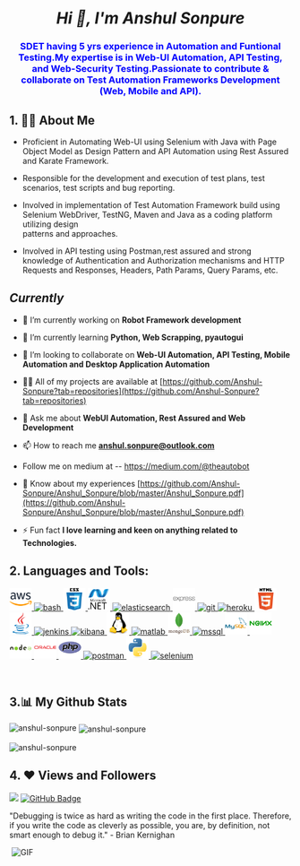 
<!--
<p align="center">
  <img src="https://readme-typing-svg.herokuapp.com?font=Edu+TAS+Beginner&size=32&duration=4500&color=2537C8&center=true&vCenter=true&lines=Hi%2C+I'm+Anshul+Sonpure;Software+Test+Engineer;Experienced+in+Manual%2C;Automation+and+API+Testing;I'm+Cybersecurity+Researcher%2C;Web+Security+Tester;I+enjoy+learning+new+things;along+with+Web%2FAPI+development">
</p>
<h3>QA Engineer | 5 yrs Experience | Web UI and API Testing | Selenium,JAVA,TestNG,Rest Assured</h3>  -->

<h1 align="center"><i>Hi 👋, I'm Anshul Sonpure</i></h1>

<h3 align="center" style="color:blue">SDET having 5 yrs experience in Automation and Funtional Testing.My expertise is in Web-UI Automation, API Testing, and Web-Security Testing.Passionate to contribute & collaborate on Test Automation Frameworks Development (Web, Mobile and API).</h3>

## 1. 🙋‍♂️ About Me

- Proficient in Automating Web-UI using Selenium with Java with Page Object Model as Design Pattern and API Automation using Rest Assured and Karate Framework.

- Responsible for the development and execution of test plans, test scenarios, test scripts and bug reporting.

- Involved in implementation of Test Automation Framework build using Selenium WebDriver, TestNG, Maven and Java as a coding platform utilizing design    
  patterns and approaches.
  
- Involved in API testing using Postman,rest assured and strong knowledge of Authentication and Authorization mechanisms and HTTP Requests and Responses, Headers, Path Params, Query Params, etc.

## _Currently_

- 🔭 I’m currently working on **Robot Framework development**

- 🌱 I’m currently learning **Python, Web Scrapping, pyautogui**

- 👯 I’m looking to collaborate on **Web-UI Automation, API Testing, Mobile Automation and Desktop Application Automation**

- 👨‍💻 All of my projects are available at [https://github.com/Anshul-Sonpure?tab=repositories](https://github.com/Anshul-Sonpure?tab=repositories)

- 💬 Ask me about **WebUI Automation, Rest Assured and Web Development**

- 📫 How to reach me **anshul.sonpure@outlook.com**
- Follow me on medium at -- https://medium.com/@theautobot

- 📄 Know about my experiences [https://github.com/Anshul-Sonpure/Anshul_Sonpure/blob/master/Anshul_Sonpure.pdf](https://github.com/Anshul-Sonpure/Anshul_Sonpure/blob/master/Anshul_Sonpure.pdf)

- ⚡ Fun fact **I love learning and keen on anything related to Technologies.**


## 2. Languages and Tools:
<p align="left"> <a href="https://aws.amazon.com" target="_blank" rel="noreferrer"> <img src="https://raw.githubusercontent.com/devicons/devicon/master/icons/amazonwebservices/amazonwebservices-original-wordmark.svg" alt="aws" width="40" height="40"/> </a> <a href="https://www.gnu.org/software/bash/" target="_blank" rel="noreferrer"> <img src="https://www.vectorlogo.zone/logos/gnu_bash/gnu_bash-icon.svg" alt="bash" width="40" height="40"/> </a> <a href="https://www.w3schools.com/css/" target="_blank" rel="noreferrer"> <img src="https://raw.githubusercontent.com/devicons/devicon/master/icons/css3/css3-original-wordmark.svg" alt="css3" width="40" height="40"/> </a> <a href="https://dotnet.microsoft.com/" target="_blank" rel="noreferrer"> <img src="https://raw.githubusercontent.com/devicons/devicon/master/icons/dot-net/dot-net-original-wordmark.svg" alt="dotnet" width="40" height="40"/> </a> <a href="https://www.elastic.co" target="_blank" rel="noreferrer"> <img src="https://www.vectorlogo.zone/logos/elastic/elastic-icon.svg" alt="elasticsearch" width="40" height="40"/> </a> <a href="https://expressjs.com" target="_blank" rel="noreferrer"> <img src="https://raw.githubusercontent.com/devicons/devicon/master/icons/express/express-original-wordmark.svg" alt="express" width="40" height="40"/> </a> <a href="https://git-scm.com/" target="_blank" rel="noreferrer"> <img src="https://www.vectorlogo.zone/logos/git-scm/git-scm-icon.svg" alt="git" width="40" height="40"/> </a> <a href="https://heroku.com" target="_blank" rel="noreferrer"> <img src="https://www.vectorlogo.zone/logos/heroku/heroku-icon.svg" alt="heroku" width="40" height="40"/> </a> <a href="https://www.w3.org/html/" target="_blank" rel="noreferrer"> <img src="https://raw.githubusercontent.com/devicons/devicon/master/icons/html5/html5-original-wordmark.svg" alt="html5" width="40" height="40"/> </a> <a href="https://www.java.com" target="_blank" rel="noreferrer"> <img src="https://raw.githubusercontent.com/devicons/devicon/master/icons/java/java-original.svg" alt="java" width="40" height="40"/> </a> <a href="https://www.jenkins.io" target="_blank" rel="noreferrer"> <img src="https://www.vectorlogo.zone/logos/jenkins/jenkins-icon.svg" alt="jenkins" width="40" height="40"/> </a> <a href="https://www.elastic.co/kibana" target="_blank" rel="noreferrer"> <img src="https://www.vectorlogo.zone/logos/elasticco_kibana/elasticco_kibana-icon.svg" alt="kibana" width="40" height="40"/> </a> <a href="https://www.linux.org/" target="_blank" rel="noreferrer"> <img src="https://raw.githubusercontent.com/devicons/devicon/master/icons/linux/linux-original.svg" alt="linux" width="40" height="40"/> </a> <a href="https://www.mathworks.com/" target="_blank" rel="noreferrer"> <img src="https://upload.wikimedia.org/wikipedia/commons/2/21/Matlab_Logo.png" alt="matlab" width="40" height="40"/> </a> <a href="https://www.mongodb.com/" target="_blank" rel="noreferrer"> <img src="https://raw.githubusercontent.com/devicons/devicon/master/icons/mongodb/mongodb-original-wordmark.svg" alt="mongodb" width="40" height="40"/> </a> <a href="https://www.microsoft.com/en-us/sql-server" target="_blank" rel="noreferrer"> <img src="https://www.svgrepo.com/show/303229/microsoft-sql-server-logo.svg" alt="mssql" width="40" height="40"/> </a> <a href="https://www.mysql.com/" target="_blank" rel="noreferrer"> <img src="https://raw.githubusercontent.com/devicons/devicon/master/icons/mysql/mysql-original-wordmark.svg" alt="mysql" width="40" height="40"/> </a> <a href="https://www.nginx.com" target="_blank" rel="noreferrer"> <img src="https://raw.githubusercontent.com/devicons/devicon/master/icons/nginx/nginx-original.svg" alt="nginx" width="40" height="40"/> </a> <a href="https://nodejs.org" target="_blank" rel="noreferrer"> <img src="https://raw.githubusercontent.com/devicons/devicon/master/icons/nodejs/nodejs-original-wordmark.svg" alt="nodejs" width="40" height="40"/> </a> <a href="https://www.oracle.com/" target="_blank" rel="noreferrer"> <img src="https://raw.githubusercontent.com/devicons/devicon/master/icons/oracle/oracle-original.svg" alt="oracle" width="40" height="40"/> </a> <a href="https://www.php.net" target="_blank" rel="noreferrer"> <img src="https://raw.githubusercontent.com/devicons/devicon/master/icons/php/php-original.svg" alt="php" width="40" height="40"/> </a> <a href="https://postman.com" target="_blank" rel="noreferrer"> <img src="https://www.vectorlogo.zone/logos/getpostman/getpostman-icon.svg" alt="postman" width="40" height="40"/> </a> <a href="https://www.python.org" target="_blank" rel="noreferrer"> <img src="https://raw.githubusercontent.com/devicons/devicon/master/icons/python/python-original.svg" alt="python" width="40" height="40"/> </a> <a href="https://www.selenium.dev" target="_blank" rel="noreferrer"> <img src="https://raw.githubusercontent.com/detain/svg-logos/780f25886640cef088af994181646db2f6b1a3f8/svg/selenium-logo.svg" alt="selenium" width="40" height="40"/> </a> </p>

</br>



## 3.📊 My Github Stats

<p><img align="left" src="https://github-readme-stats.vercel.app/api/top-langs?username=anshul-sonpure&show_icons=true&locale=en&layout=compact" alt="anshul-sonpure" /></p>

<p>&nbsp;<img align="center" src="https://github-readme-stats.vercel.app/api?username=anshul-sonpure&show_icons=true&locale=en" alt="anshul-sonpure" /></p>

<p><img align="center" src="https://github-readme-streak-stats.herokuapp.com/?user=anshul-sonpure&" alt="anshul-sonpure" /></p>

## 4. ❤ Views and Followers
![](https://komarev.com/ghpvc/?username=anshul-sonpure&style=flat-square)
</a>
<a href="https://github.com/anshul-sonpure?tab=followers"><img src="https://img.shields.io/github/followers/anshul-sonpure?label=Followers&style=social" alt="GitHub Badge"></a>
<p>"Debugging is twice as hard as writing the code in the first place. Therefore, if you write the code as cleverly as possible, you are, by definition, not smart enough to debug it."
- Brian Kernighan</p>
 <img align="right" alt="GIF" src="https://github.com/Anshul-Sonpure/Anshul-Sonpure/blob/main/code.gif?raw=true" width="500" height="320" />

